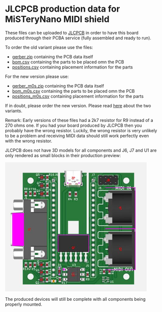 # JLCPCB production data for MiSTeryNano MIDI shield

These files can be uploaded to [JLCPCB](https://jlcpcb.com/) in order
to have this board produced through their PCBA service (fully
assembled and ready to run).

To order the old variant please use the files:
 - [gerber.zip](gerber.zip) containing the PCB data itself
 - [bom.csv](bom.csv) containing the parts to be placed omn the PCB	
 - [positions.csv](positions.csv) containing placement information for the parts

For the new version please use:
 - [gerber_m0s.zip](gerber_m0s.zip) containing the PCB data itself
 - [bom_m0s.csv](bom_m0s.csv) containing the parts to be placed omn the PCB	
 - [positions_m0s.csv](positions_m0s.csv) containing placement information for the parts

If in doubt, please order the new version. Please read [here](../README.md) about the two variants.

Remark: Early versions of these files had a 2k7 resistor for R9
instead of a 270 ohms one. If you had your board produced by JLCPCB then
you probably have the wrong resistor. Luckily, the wrong resistor is
very unlikely to be a problem and receiving MIDI data should still
work perfectly even with the wrong resistor.

JLCPCB does not have 3D models for all components and J6, J7 and U1
are only rendered as small blocks in their production preview:

![JLCPCB rendering](../../../images/jlcpcb.jpg)

The produced devices will still be complete with all components being
properly mounted.
